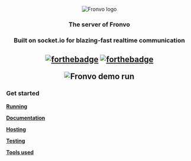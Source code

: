 <p align='center'><img src='https://raw.githubusercontent.com/Fronvo/server/master/assets/logo.png' alt='Fronvo logo'></p>
<h3 align='center'>The server of Fronvo</h3>
<h3 align='center'>Built on socket.io for blazing-fast realtime communication</h3>
<h2 align='center'>  

[![forthebadge](https://forthebadge.com/images/badges/made-with-typescript.svg)](https://forthebadge.com)
[![forthebadge](https://forthebadge.com/images/badges/built-with-love.svg)](https://forthebadge.com)
  
<img src='https://raw.githubusercontent.com/Fronvo/server/master/assets/svgs/demo-run-local.svg' alt='Fronvo demo run'>
  
</h2>

### Get started

**[Running](https://github.com/Fronvo/server/blob/master/RUNNING.md)**

**[Documentation](https://github.com/Fronvo/server/blob/master/DOCUMENTATION.md)**

**[Hosting](https://github.com/Fronvo/server/blob/master/HOSTING.md)**

**[Testing](https://github.com/Fronvo/server/blob/master/TESTING.md)**

**[Tools used](https://github.com/Fronvo/server/blob/master/TOOLS.md)**
